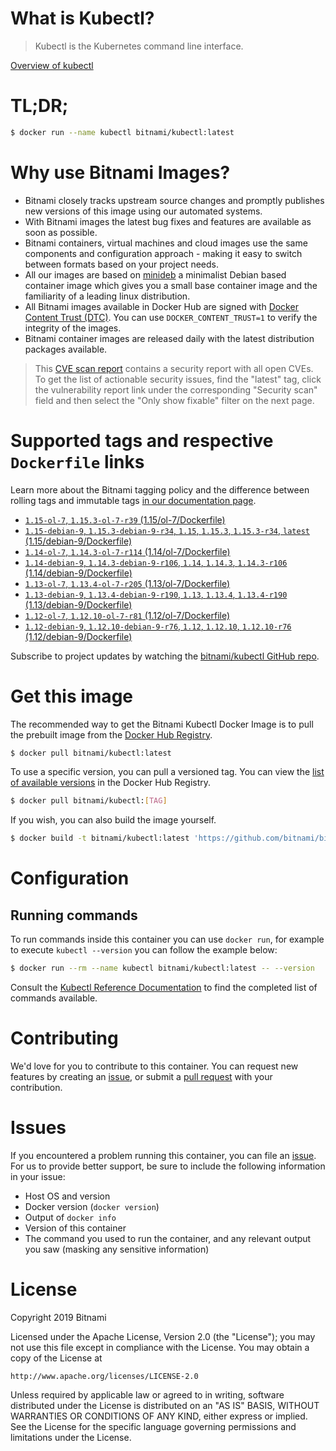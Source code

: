 
# What is Kubectl?

> Kubectl is the Kubernetes command line interface.

[Overview of kubectl](https://kubernetes.io/docs/reference/kubectl/overview/)

# TL;DR;

```bash
$ docker run --name kubectl bitnami/kubectl:latest
```

# Why use Bitnami Images?

* Bitnami closely tracks upstream source changes and promptly publishes new versions of this image using our automated systems.
* With Bitnami images the latest bug fixes and features are available as soon as possible.
* Bitnami containers, virtual machines and cloud images use the same components and configuration approach - making it easy to switch between formats based on your project needs.
* All our images are based on [minideb](https://github.com/bitnami/minideb) a minimalist Debian based container image which gives you a small base container image and the familiarity of a leading linux distribution.
* All Bitnami images available in Docker Hub are signed with [Docker Content Trust (DTC)](https://docs.docker.com/engine/security/trust/content_trust/). You can use `DOCKER_CONTENT_TRUST=1` to verify the integrity of the images.
* Bitnami container images are released daily with the latest distribution packages available.


> This [CVE scan report](https://quay.io/repository/bitnami/kubectl?tab=tags) contains a security report with all open CVEs. To get the list of actionable security issues, find the "latest" tag, click the vulnerability report link under the corresponding "Security scan" field and then select the "Only show fixable" filter on the next page.

# Supported tags and respective `Dockerfile` links

Learn more about the Bitnami tagging policy and the difference between rolling tags and immutable tags [in our documentation page](https://docs.bitnami.com/containers/how-to/understand-rolling-tags-containers/).


* [`1.15-ol-7`, `1.15.3-ol-7-r39` (1.15/ol-7/Dockerfile)](https://github.com/bitnami/bitnami-docker-kubectl/blob/1.15.3-ol-7-r39/1.15/ol-7/Dockerfile)
* [`1.15-debian-9`, `1.15.3-debian-9-r34`, `1.15`, `1.15.3`, `1.15.3-r34`, `latest` (1.15/debian-9/Dockerfile)](https://github.com/bitnami/bitnami-docker-kubectl/blob/1.15.3-debian-9-r34/1.15/debian-9/Dockerfile)
* [`1.14-ol-7`, `1.14.3-ol-7-r114` (1.14/ol-7/Dockerfile)](https://github.com/bitnami/bitnami-docker-kubectl/blob/1.14.3-ol-7-r114/1.14/ol-7/Dockerfile)
* [`1.14-debian-9`, `1.14.3-debian-9-r106`, `1.14`, `1.14.3`, `1.14.3-r106` (1.14/debian-9/Dockerfile)](https://github.com/bitnami/bitnami-docker-kubectl/blob/1.14.3-debian-9-r106/1.14/debian-9/Dockerfile)
* [`1.13-ol-7`, `1.13.4-ol-7-r205` (1.13/ol-7/Dockerfile)](https://github.com/bitnami/bitnami-docker-kubectl/blob/1.13.4-ol-7-r205/1.13/ol-7/Dockerfile)
* [`1.13-debian-9`, `1.13.4-debian-9-r190`, `1.13`, `1.13.4`, `1.13.4-r190` (1.13/debian-9/Dockerfile)](https://github.com/bitnami/bitnami-docker-kubectl/blob/1.13.4-debian-9-r190/1.13/debian-9/Dockerfile)
* [`1.12-ol-7`, `1.12.10-ol-7-r81` (1.12/ol-7/Dockerfile)](https://github.com/bitnami/bitnami-docker-kubectl/blob/1.12.10-ol-7-r81/1.12/ol-7/Dockerfile)
* [`1.12-debian-9`, `1.12.10-debian-9-r76`, `1.12`, `1.12.10`, `1.12.10-r76` (1.12/debian-9/Dockerfile)](https://github.com/bitnami/bitnami-docker-kubectl/blob/1.12.10-debian-9-r76/1.12/debian-9/Dockerfile)

Subscribe to project updates by watching the [bitnami/kubectl GitHub repo](https://github.com/bitnami/bitnami-docker-kubectl).

# Get this image

The recommended way to get the Bitnami Kubectl Docker Image is to pull the prebuilt image from the [Docker Hub Registry](https://hub.docker.com/r/bitnami/kubectl).

```bash
$ docker pull bitnami/kubectl:latest
```

To use a specific version, you can pull a versioned tag. You can view the [list of available versions](https://hub.docker.com/r/bitnami/kubectl/tags/) in the Docker Hub Registry.

```bash
$ docker pull bitnami/kubectl:[TAG]
```

If you wish, you can also build the image yourself.

```bash
$ docker build -t bitnami/kubectl:latest 'https://github.com/bitnami/bitnami-docker-kubectl.git#master:1.15/debian-9'
```

# Configuration

## Running commands

To run commands inside this container you can use `docker run`, for example to execute `kubectl --version` you can follow the example below:

```bash
$ docker run --rm --name kubectl bitnami/kubectl:latest -- --version
```

Consult the [Kubectl Reference Documentation](https://kubernetes.io/docs/reference/generated/kubectl/kubectl-commands) to find the completed list of commands available.

# Contributing

We'd love for you to contribute to this container. You can request new features by creating an [issue](https://github.com/bitnami/bitnami-docker-kubectl/issues), or submit a [pull request](https://github.com/bitnami/bitnami-docker-kubectl/pulls) with your contribution.

# Issues

If you encountered a problem running this container, you can file an [issue](https://github.com/bitnami/bitnami-docker-kubectl/issues). For us to provide better support, be sure to include the following information in your issue:

- Host OS and version
- Docker version (`docker version`)
- Output of `docker info`
- Version of this container
- The command you used to run the container, and any relevant output you saw (masking any sensitive information)

# License

Copyright 2019 Bitnami

Licensed under the Apache License, Version 2.0 (the "License");
you may not use this file except in compliance with the License.
You may obtain a copy of the License at

    http://www.apache.org/licenses/LICENSE-2.0

Unless required by applicable law or agreed to in writing, software
distributed under the License is distributed on an "AS IS" BASIS,
WITHOUT WARRANTIES OR CONDITIONS OF ANY KIND, either express or implied.
See the License for the specific language governing permissions and
limitations under the License.
